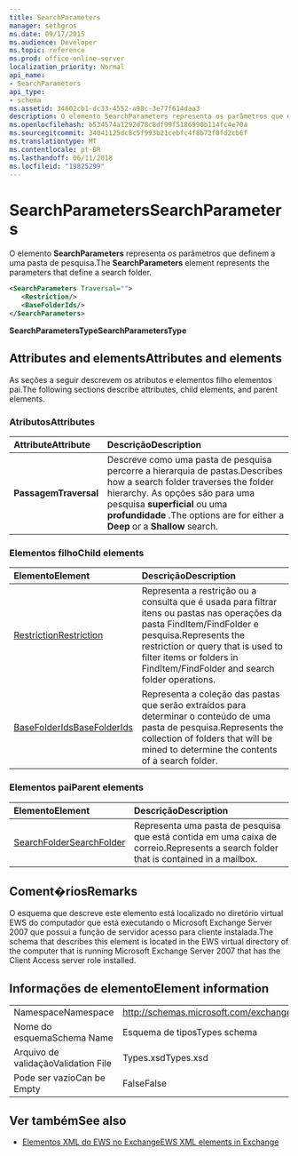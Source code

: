 ```yaml
---
title: SearchParameters
manager: sethgros
ms.date: 09/17/2015
ms.audience: Developer
ms.topic: reference
ms.prod: office-online-server
localization_priority: Normal
api_name:
- SearchParameters
api_type:
- schema
ms.assetid: 34602cb1-dc33-4552-a98c-3e77f614daa3
description: O elemento SearchParameters representa os parâmetros que definem a uma pasta de pesquisa.
ms.openlocfilehash: b534574a1292d78c8df99f5186990b114fc4e70a
ms.sourcegitcommit: 34041125dc8c5f993b21cebfc4f8b72f0fd2cb6f
ms.translationtype: MT
ms.contentlocale: pt-BR
ms.lasthandoff: 06/11/2018
ms.locfileid: "19825299"
---
```

# <a name="searchparameters"></a><span data-ttu-id="55f7e-103">SearchParameters</span><span class="sxs-lookup"><span data-stu-id="55f7e-103">SearchParameters</span></span>

<span data-ttu-id="55f7e-104">O elemento **SearchParameters** representa os parâmetros que definem a uma pasta de pesquisa.</span><span class="sxs-lookup"><span data-stu-id="55f7e-104">The **SearchParameters** element represents the parameters that define a search folder.</span></span> 
  
```xml
<SearchParameters Traversal="">
   <Restriction/>
   <BaseFolderIds/>
</SearchParameters>
```

 <span data-ttu-id="55f7e-105">**SearchParametersType**</span><span class="sxs-lookup"><span data-stu-id="55f7e-105">**SearchParametersType**</span></span>
## <a name="attributes-and-elements"></a><span data-ttu-id="55f7e-106">Attributes and elements</span><span class="sxs-lookup"><span data-stu-id="55f7e-106">Attributes and elements</span></span>

<span data-ttu-id="55f7e-107">As seções a seguir descrevem os atributos e elementos filho elementos pai.</span><span class="sxs-lookup"><span data-stu-id="55f7e-107">The following sections describe attributes, child elements, and parent elements.</span></span>
  
### <a name="attributes"></a><span data-ttu-id="55f7e-108">Atributos</span><span class="sxs-lookup"><span data-stu-id="55f7e-108">Attributes</span></span>

|<span data-ttu-id="55f7e-109">**Attribute**</span><span class="sxs-lookup"><span data-stu-id="55f7e-109">**Attribute**</span></span>|<span data-ttu-id="55f7e-110">**Descrição**</span><span class="sxs-lookup"><span data-stu-id="55f7e-110">**Description**</span></span>|
|:-----|:-----|
|<span data-ttu-id="55f7e-111">**Passagem**</span><span class="sxs-lookup"><span data-stu-id="55f7e-111">**Traversal**</span></span> <br/> |<span data-ttu-id="55f7e-112">Descreve como uma pasta de pesquisa percorre a hierarquia de pastas.</span><span class="sxs-lookup"><span data-stu-id="55f7e-112">Describes how a search folder traverses the folder hierarchy.</span></span> <span data-ttu-id="55f7e-113">As opções são para uma pesquisa **superficial** ou uma **profundidade** .</span><span class="sxs-lookup"><span data-stu-id="55f7e-113">The options are for either a **Deep** or a **Shallow** search.</span></span>  <br/> |
   
### <a name="child-elements"></a><span data-ttu-id="55f7e-114">Elementos filho</span><span class="sxs-lookup"><span data-stu-id="55f7e-114">Child elements</span></span>

|<span data-ttu-id="55f7e-115">**Elemento**</span><span class="sxs-lookup"><span data-stu-id="55f7e-115">**Element**</span></span>|<span data-ttu-id="55f7e-116">**Descrição**</span><span class="sxs-lookup"><span data-stu-id="55f7e-116">**Description**</span></span>|
|:-----|:-----|
|[<span data-ttu-id="55f7e-117">Restriction</span><span class="sxs-lookup"><span data-stu-id="55f7e-117">Restriction</span></span>](restriction.md) <br/> |<span data-ttu-id="55f7e-118">Representa a restrição ou a consulta que é usada para filtrar itens ou pastas nas operações da pasta FindItem/FindFolder e pesquisa.</span><span class="sxs-lookup"><span data-stu-id="55f7e-118">Represents the restriction or query that is used to filter items or folders in FindItem/FindFolder and search folder operations.</span></span>  <br/> |
|[<span data-ttu-id="55f7e-119">BaseFolderIds</span><span class="sxs-lookup"><span data-stu-id="55f7e-119">BaseFolderIds</span></span>](basefolderids.md) <br/> |<span data-ttu-id="55f7e-120">Representa a coleção das pastas que serão extraídos para determinar o conteúdo de uma pasta de pesquisa.</span><span class="sxs-lookup"><span data-stu-id="55f7e-120">Represents the collection of folders that will be mined to determine the contents of a search folder.</span></span>  <br/> |
   
### <a name="parent-elements"></a><span data-ttu-id="55f7e-121">Elementos pai</span><span class="sxs-lookup"><span data-stu-id="55f7e-121">Parent elements</span></span>

|<span data-ttu-id="55f7e-122">**Elemento**</span><span class="sxs-lookup"><span data-stu-id="55f7e-122">**Element**</span></span>|<span data-ttu-id="55f7e-123">**Descrição**</span><span class="sxs-lookup"><span data-stu-id="55f7e-123">**Description**</span></span>|
|:-----|:-----|
|[<span data-ttu-id="55f7e-124">SearchFolder</span><span class="sxs-lookup"><span data-stu-id="55f7e-124">SearchFolder</span></span>](searchfolder.md) <br/> |<span data-ttu-id="55f7e-125">Representa uma pasta de pesquisa que está contida em uma caixa de correio.</span><span class="sxs-lookup"><span data-stu-id="55f7e-125">Represents a search folder that is contained in a mailbox.</span></span>  <br/> |
   
## <a name="remarks"></a><span data-ttu-id="55f7e-126">Coment�rios</span><span class="sxs-lookup"><span data-stu-id="55f7e-126">Remarks</span></span>

<span data-ttu-id="55f7e-127">O esquema que descreve este elemento está localizado no diretório virtual EWS do computador que está executando o Microsoft Exchange Server 2007 que possui a função de servidor acesso para cliente instalada.</span><span class="sxs-lookup"><span data-stu-id="55f7e-127">The schema that describes this element is located in the EWS virtual directory of the computer that is running Microsoft Exchange Server 2007 that has the Client Access server role installed.</span></span>
  
## <a name="element-information"></a><span data-ttu-id="55f7e-128">Informações de elemento</span><span class="sxs-lookup"><span data-stu-id="55f7e-128">Element information</span></span>

|||
|:-----|:-----|
|<span data-ttu-id="55f7e-129">Namespace</span><span class="sxs-lookup"><span data-stu-id="55f7e-129">Namespace</span></span>  <br/> |http://schemas.microsoft.com/exchange/services/2006/types  <br/> |
|<span data-ttu-id="55f7e-130">Nome do esquema</span><span class="sxs-lookup"><span data-stu-id="55f7e-130">Schema Name</span></span>  <br/> |<span data-ttu-id="55f7e-131">Esquema de tipos</span><span class="sxs-lookup"><span data-stu-id="55f7e-131">Types schema</span></span>  <br/> |
|<span data-ttu-id="55f7e-132">Arquivo de validação</span><span class="sxs-lookup"><span data-stu-id="55f7e-132">Validation File</span></span>  <br/> |<span data-ttu-id="55f7e-133">Types.xsd</span><span class="sxs-lookup"><span data-stu-id="55f7e-133">Types.xsd</span></span>  <br/> |
|<span data-ttu-id="55f7e-134">Pode ser vazio</span><span class="sxs-lookup"><span data-stu-id="55f7e-134">Can be Empty</span></span>  <br/> |<span data-ttu-id="55f7e-135">False</span><span class="sxs-lookup"><span data-stu-id="55f7e-135">False</span></span>  <br/> |
   
## <a name="see-also"></a><span data-ttu-id="55f7e-136">Ver também</span><span class="sxs-lookup"><span data-stu-id="55f7e-136">See also</span></span>



- [<span data-ttu-id="55f7e-137">Elementos XML do EWS no Exchange</span><span class="sxs-lookup"><span data-stu-id="55f7e-137">EWS XML elements in Exchange</span></span>](ews-xml-elements-in-exchange.md)

